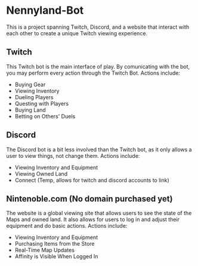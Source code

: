 # Nennyland-Bot
This is a project spanning Twitch, Discord, and a website that interact with each other to create a unique Twitch viewing experience.

## Twitch
This Twitch bot is the main interface of play. By comunicating with the bot, you may perform every action through the Twitch Bot.
Actions include:
  - Buying Gear
  - Viewing Inventory
  - Dueling Players
  - Questing with Players
  - Buying Land
  - Betting on Others' Duels

## Discord
The Discord bot is a bit less involved than the Twitch bot, as it only allows a user to view things, not change them.
Actions include:
  - Viewing Inventory and Equipment
  - Viewing Owned Land
  - Connect (Temp, allows for twitch and discord accounts to link)

## Nintenoble.com (No domain purchased yet) 
The website is a global viewing site that allows users to see the state of the Maps and owned land. It also allows for users to log
in and adjust their equipment and do basic actions. 
Actions include: 
  - Viewing Inventory and Equipment
  - Purchasing Items from the Store
  - Real-Time Map Updates
  - Affinity is Visible When Logged In
